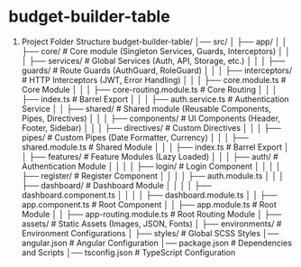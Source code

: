# budget-builder-table

1. Project Folder Structure
budget-builder-table/
│── src/
│   ├── app/
│   │   ├── core/               # Core module (Singleton Services, Guards, Interceptors)
│   │   │   ├── services/       # Global Services (Auth, API, Storage, etc.)
│   │   │   ├── guards/         # Route Guards (AuthGuard, RoleGuard)
│   │   │   ├── interceptors/   # HTTP Interceptors (JWT, Error Handling)
│   │   │   ├── core.module.ts  # Core Module
│   │   │   ├── core-routing.module.ts # Core Routing
│   │   │   ├── index.ts        # Barrel Export
│   │   │   ├── auth.service.ts # Authentication Service
│   │   ├── shared/             # Shared module (Reusable Components, Pipes, Directives)
│   │   │   ├── components/     # UI Components (Header, Footer, Sidebar)
│   │   │   ├── directives/     # Custom Directives
│   │   │   ├── pipes/          # Custom Pipes (Date Formatter, Currency)
│   │   │   ├── shared.module.ts # Shared Module
│   │   │   ├── index.ts        # Barrel Export
│   │   ├── features/           # Feature Modules (Lazy Loaded)
│   │   │   ├── auth/           # Authentication Module
│   │   │   │   ├── login/      # Login Component
│   │   │   │   ├── register/   # Register Component
│   │   │   │   ├── auth.module.ts
│   │   │   ├── dashboard/      # Dashboard Module
│   │   │   │   ├── dashboard.component.ts
│   │   │   │   ├── dashboard.module.ts
│   │   ├── app.component.ts    # Root Component
│   │   ├── app.module.ts       # Root Module
│   │   ├── app-routing.module.ts # Root Routing Module
│   ├── assets/                 # Static Assets (Images, JSON, Fonts)
│   ├── environments/           # Environment Configurations
│   ├── styles/                 # Global SCSS Styles
│── angular.json                # Angular Configuration
│── package.json                # Dependencies and Scripts
│── tsconfig.json                # TypeScript Configuration
